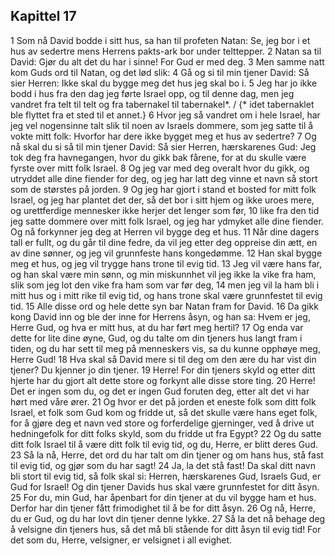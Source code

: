 ## Kapittel 17

1 Som nå David bodde i sitt hus, sa han til profeten Natan: Se, jeg bor i et hus av sedertre mens Herrens pakts-ark bor under telttepper.
2 Natan sa til David: Gjør du alt det du har i sinne! For Gud er med deg.
3 Men samme natt kom Guds ord til Natan, og det lød slik:
4 Gå og si til min tjener David: Så sier Herren: Ikke skal du bygge meg det hus jeg skal bo i.
5 Jeg har jo ikke bodd i hus fra den dag jeg førte Israel opp, og til denne dag, men jeg vandret fra telt til telt og fra tabernakel til tabernakel*. / {* idet tabernaklet ble flyttet fra et sted til et annet.}
6 Hvor jeg så vandret om i hele Israel, har jeg vel nogensinne talt slik til noen av Israels dommere, som jeg satte til å vokte mitt folk: Hvorfor har dere ikke bygget meg et hus av sedertre?
7 Og nå skal du si så til min tjener David: Så sier Herren, hærskarenes Gud: Jeg tok deg fra havnegangen, hvor du gikk bak fårene, for at du skulle være fyrste over mitt folk Israel.
8 Og jeg var med deg overalt hvor du gikk, og utryddet alle dine fiender for deg, og jeg har latt deg vinne et navn så stort som de størstes på jorden.
9 Og jeg har gjort i stand et bosted for mitt folk Israel, og jeg har plantet det der, så det bor i sitt hjem og ikke uroes mere, og urettferdige mennesker ikke herjer det lenger som før,
10 like fra den tid jeg satte dommere over mitt folk Israel, og jeg har ydmyket alle dine fiender. Og nå forkynner jeg deg at Herren vil bygge deg et hus.
11 Når dine dagers tall er fullt, og du går til dine fedre, da vil jeg etter deg oppreise din ætt, en av dine sønner, og jeg vil grunnfeste hans kongedømme.
12 Han skal bygge meg et hus, og jeg vil trygge hans trone til evig tid.
13 Jeg vil være hans far, og han skal være min sønn, og min miskunnhet vil jeg ikke la vike fra ham, slik som jeg lot den vike fra ham som var før deg,
14 men jeg vil la ham bli i mitt hus og i mitt rike til evig tid, og hans trone skal være grunnfestet til evig tid.
15 Alle disse ord og hele dette syn bar Natan fram for David.
16 Da gikk kong David inn og ble der inne for Herrens åsyn, og han sa: Hvem er jeg, Herre Gud, og hva er mitt hus, at du har ført meg hertil?
17 Og enda var dette for lite dine øyne, Gud, og du talte om din tjeners hus langt fram i tiden, og du har sett til meg på menneskers vis, sa du kunne opphøye meg, Herre Gud!
18 Hva skal så David mere si til deg om den ære du har vist din tjener? Du kjenner jo din tjener.
19 Herre! For din tjeners skyld og etter ditt hjerte har du gjort alt dette store og forkynt alle disse store ting.
20 Herre! Det er ingen som du, og det er ingen Gud foruten deg, etter alt det vi har hørt med våre ører.
21 Og hvor er det på jorden et eneste folk som ditt folk Israel, et folk som Gud kom og fridde ut, så det skulle være hans eget folk, for å gjøre deg et navn ved store og forferdelige gjerninger, ved å drive ut hedningefolk for ditt folks skyld, som du fridde ut fra Egypt?
22 Og du satte ditt folk Israel til å være ditt folk til evig tid, og du, Herre, er blitt deres Gud.
23 Så la nå, Herre, det ord du har talt om din tjener og om hans hus, stå fast til evig tid, og gjør som du har sagt!
24 Ja, la det stå fast! Da skal ditt navn bli stort til evig tid, så folk skal si: Herren, hærskarenes Gud, Israels Gud, er Gud for Israel! Og din tjener Davids hus skal være grunnfestet for ditt åsyn.
25 For du, min Gud, har åpenbart for din tjener at du vil bygge ham et hus. Derfor har din tjener fått frimodighet til å be for ditt åsyn.
26 Og nå, Herre, du er Gud, og du har lovt din tjener denne lykke.
27 Så la det nå behage deg å velsigne din tjeners hus, så det må bli stående for ditt åsyn til evig tid! For det som du, Herre, velsigner, er velsignet i all evighet.
